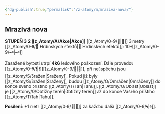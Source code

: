 ```yaml
---
{"dg-publish":true,"permalink":"/z-atomy/m/mraziva-nova/"}
---
```


## Mrazivá nova
**STUPEŇ 3**
**2 [[z_Atomy/A/Akce\|Akce]]**
[[z_Atomy/0-9/🫱\|🫱]] 3 metry
[[z_Atomy/0-9/📶 Hrdinských efektů\|📶 Hrdinských efektů]]: 10+[[z_Atomy/0-9/🗝\|🗝]]

Zasažené bytosti utrpí **4k6** ledového poškození.
Dále provedou [[z_Atomy/0-9/❗\|❗]][[z_Atomy/0-9/🎯\|🎯]], při neúspěchu jsou [[z_Atomy/S/Sražen\|Sraženy]].
Pokud již byly [[z_Atomy/S/Sražen\|Sraženy]], budou [[z_Atomy/O/Omráčen\|Omráčeny]] do konce svého příštího [[z_Atomy/T/Tah\|Tahu]].
[[z_Atomy/O/Oblast\|Oblast]] je [[z_Atomy/O/Obtížný terén\|Obtížný terén]] až do konce Vašeho příštího [[z_Atomy/T/Tah\|Tahu]].

**Posílení**: +1 metr [[z_Atomy/0-9/🫱\|🫱]] za každou další [[z_Atomy/0-9/🌀\|🌀]].